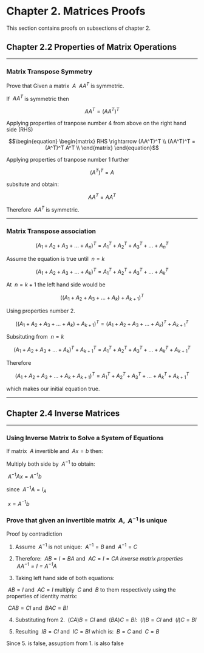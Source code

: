 # Chapter 2. Matrices Proofs

This section contains proofs on subsections of chapter 2. 

## Chapter 2.2 Properties of Matrix Operations

***

### Matrix Transpose Symmetry

Prove that Given a matrix $\ A$ $\ AA^T$ is symmetric.

If $\ AA^T$ is symmetric then

$$\begin{equation}
AA^T = (AA^T)^T
\end{equation}$$

Applying properties of tranpose number 4 from above on the right hand side (RHS)

$$\begin{equation}
\begin{matrix}
RHS \rightarrow (AA^T)^T \\
(AA^T)^T = (A^T)^T A^T \\
\end{matrix}
\end{equation}$$

Applying properties of tranpose number 1 further

$$\begin{equation}
(A^T)^T = A
\end{equation}$$

subsitute and obtain:

$$\begin{equation}
AA^T = AA^T
\end{equation}$$

Therefore $\ AA^T$ is symmetric.

***

### Matrix Transpose association

$$\begin{equation}
(A_1 + A_2 + A_3 + ... + A_n)^T = A_1^T + A_2^T + A_3^T + ... + A_n^T 
\end{equation}$$

Assume the equation is true until $\ n=k$

$$\begin{equation}
(A_1 + A_2 + A_3 + ... + A_k)^T = A_1^T + A_2^T + A_3^T + ... + A_k^T 
\end{equation}$$

At $\ n=k+1$ the left hand side would be

$$\begin{equation}
((A_1 + A_2 + A_3 + ... + A_k) + A_{k+1})^T
\end{equation}$$

Using properties number 2.

$$\begin{equation}
((A_1 + A_2 + A_3 + ... + A_k) + A_{k+1})^T = (A_1 + A_2 + A_3 + ... + A_k)^T + A_{k+1}^T
\end{equation}$$

Subsituting from  $\ n=k$

$$\begin{equation}
(A_1 + A_2 + A_3 + ... + A_k)^T + A_{k+1}^T =  A_1^T + A_2^T + A_3^T + ... + A_k^T + A_{k+1}^T 
\end{equation}$$

Therefore

$$\begin{equation}
(A_1 + A_2 + A_3 + ... + A_k + A_{k+1})^T=  A_1^T + A_2^T + A_3^T + ... + A_k^T + A_{k+1}^T 
\end{equation}$$

which makes our initial equation true.

***

## Chapter 2.4 Inverse Matrices

***

### Using Inverse Matrix to Solve a System of Equations

If matrix $\ A$ invertible and $\ Ax = b$ then:

Multiply both side by  $\ A^{-1}$ to obtain:

$\ A^{-1}Ax =A^{-1} b$

since $\ A^{-1}A = I_A$

$\ x =A^{-1} b$


### Prove that given an invertible matrix $\ A$, $\ A^{-1}$ is unique

Proof by contradiction

1. Assume $\ A^{-1}$ is not unique: $\ A^{-1} = B$ and $\ A^{-1} = C$

2. Therefore: $\ AB = I = BA$ and $\ AC = I = CA$ *inverse matrix properties $\ AA^{-1} = I = A^{-1}A$*

3. Taking left hand side of both equations:

$\ AB = I$ and $\ AC = I$ multiply $\ C$ and $\ B$ to them respectively using the properties of identity matrix:

$\ CAB = CI$ and $\ BAC = BI$ 

4. Substituting from 2. $\ (CA)B = CI$ and $\ (BA)C = BI$: $\ (I)B = CI$ and $\ (I)C = BI$

5. Resulting $\ IB = CI$ and $\ IC = BI$ which is: $\ B = C$ and $\ C = B$

Since 5. is false, assuptiom from 1. is also false 




